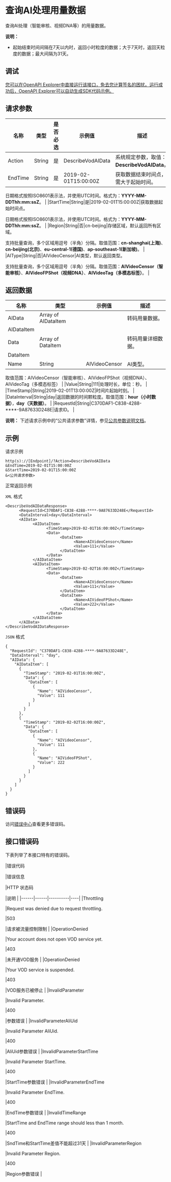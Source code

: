 # 查询AI处理用量数据

查询AI处理（智能审核、视频DNA等）的用量数据。

**说明：**

-   起始结束时间间隔在7天以内时，返回小时粒度的数据；大于7天时，返回天粒度的数据；最大间隔为31天。

## 调试

[您可以在OpenAPI Explorer中直接运行该接口，免去您计算签名的困扰。运行成功后，OpenAPI Explorer可以自动生成SDK代码示例。](https://api.aliyun.com/#product=vod&api=DescribeVodAIData&type=RPC&version=2017-03-21)

## 请求参数

|名称|类型|是否必选|示例值|描述|
|--|--|----|---|--|
|Action|String|是|DescribeVodAIData|系统规定参数，取值：**DescribeVodAIData**。 |
|EndTime|String|是|2019-02-01T15:00:00Z|获取数据结束时间点，需大于起始时间。

 日期格式按照ISO8601表示法，并使用UTC时间。格式为：**YYYY-MM-DDThh:mm:ssZ**。 |
|StartTime|String|是|2019-02-01T15:00:00Z|获取数据起始时间点。

 日期格式按照ISO8601表示法，并使用UTC时间。格式为：**YYYY-MM-DDThh:mm:ssZ**。 |
|Region|String|否|cn-beijing|存储区域，默认返回所有区域。

 支持批量查询，多个区域用逗号（半角）分隔。取值范围：**cn-shanghai\(上海\)**、**cn-beijing\(北京\)**、**eu-central-1\(德国\)**、**ap-southeast-1\(新加坡\)**。 |
|AIType|String|否|AIVideoCensor|AI类型，默认返回类型。

 支持批量查询，多个区域用逗号（半角）分隔。取值范围：**AIVideoCensor（智能审核）**、**AIVideoFPShot（视频DNA）**、**AIVideoTag（多模态标签）**。 |

## 返回数据

|名称|类型|示例值|描述|
|--|--|---|--|
|AIData|Array of AIDataItem| |转码用量数据。 |
|AIDataItem| | | |
|Data|Array of DataItem| |转码用量详细数据。 |
|DataItem| | | |
|Name|String|AIVideoCensor|AI类型。

 取值范围：AIVideoCensor（智能审核）、AIVideoFPShot（视频DNA）、AIVideoTag（多模态标签） |
|Value|String|111|处理时长，单位：秒。 |
|TimeStamp|String|2019-02-01T13:00:00Z|时间片起始时刻。 |
|DataInterval|String|day|返回数据的时间颗粒度。取值范围：**hour（小时数据）**，**day（天数据）**。 |
|RequestId|String|C370DAF1-C838-4288-\*\*\*\*-9A87633D248E|请求ID。 |

**说明：** 下述请求示例中的“公共请求参数”详情，参见[公共参数说明文档](~~44432~~)。

## 示例

请求示例

```
http(s)://[Endpoint]/?Action=DescribeVodAIData
&EndTime=2019-02-01T15:00:00Z
&StartTime=2019-02-01T15:00:00Z
&<公共请求参数>
```

正常返回示例

`XML` 格式

```
<DescribeVodAIDataResponse>
	  <RequestId>C370DAF1-C838-4288-****-9A87633D248E</RequestId>
	  <DataInterval>day</DataInterval>
	  <AIData>
		    <AIDataItem>
			      <TimeStamp>2019-02-01T16:00:00Z</TimeStamp>
			      <Data>
				        <DataItem>
					          <Name>AIVideoCensor</Name>
					          <Value>111</Value>
				        </DataItem>
			      </Data>
		    </AIDataItem>
		    <AIDataItem>
			      <TimeStamp>2019-02-02T16:00:00Z</TimeStamp>
			      <Data>
				        <DataItem>
					          <Name>AIVideoCensor</Name>
					          <Value>111</Value>
				        </DataItem>
				        <DataItem>
					          <Name>AIVideoFPShot</Name>
					          <Value>222</Value>
				        </DataItem>
			      </Data>
		    </AIDataItem>
	  </AIData>
</DescribeVodAIDataResponse>
```

`JSON` 格式

```
{
  "RequestId": "C370DAF1-C838-4288-****-9A87633D248E",
  "DataInterval": "day",
  "AIData": {
    "AIDataItem": [
      {
        "TimeStamp": "2019-02-01T16:00:00Z",
        "Data": {
          "DataItem": [
            {
              "Name": "AIVideoCensor",
              "Value": 111
            }
          ]
        }
      },
      {
        "TimeStamp": "2019-02-02T16:00:00Z",
        "Data": {
          "DataItem": [
            {
              "Name": "AIVideoCensor",
              "Value": 111
            },
            {
              "Name": "AIVideoFPShot",
              "Value": 222
            }
          ]
        }
      }
    ]
  }
}
```

## 错误码

访问[错误中心](https://error-center.aliyun.com/status/product/vod)查看更多错误码。

## 接口错误码

下表列举了本接口特有的错误码。

|错误代码

|错误信息

|HTTP 状态码

|说明 |
|------|------|----------|----|
|Throttling

|Request was denied due to request throttling.

|503

|请求被流量控制限制 |
|OperationDenied

|Your account does not open VOD service yet.

|403

|未开通VOD服务 |
|OperationDenied

|Your VOD service is suspended.

|403

|VOD服务已被停止 |
|InvalidParameter

|Invalid Parameter.

|400

|参数错误 |
|InvalidParameterAliUid

|Invalid Parameter AliUid.

|400

|AliUid参数错误 |
|InvalidParameterStartTime

|Invalid Parameter StartTime.

|400

|StartTime参数错误 |
|InvalidParameterEndTime

|Invalid Parameter EndTime.

|400

|EndTime参数错误 |
|InvalidTimeRange

|StartTime and EndTime range should less than 1 month.

|400

|SndTime和StartTime差值不能超过31天 |
|InvalidParameterRegion

|Invalid Parameter Region.

|400

|Region参数错误 |

